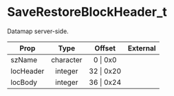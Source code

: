 # SaveRestoreBlockHeader_t

Datamap server-side.

|Prop|Type|Offset|External|
|---|:-:|:-:|--:|
|szName|character|0 \| 0x0||
|locHeader|integer|32 \| 0x20||
|locBody|integer|36 \| 0x24||
